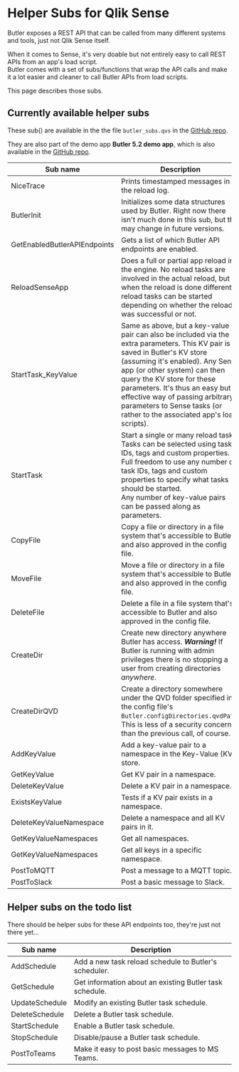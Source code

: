 # Helper Subs for Qlik Sense

Butler exposes a REST API that can be called from many different systems and tools, just not Qlik Sense itself.

When it comes to Sense, it's very doable but not entirely easy to call REST APIs from an app's load script.  
Butler comes with a set of subs/functions that wrap the API calls and make it a lot easier and cleaner to call Butler APIs from load scripts.

This page describes those subs.

## Currently available helper subs

These sub() are available in the the file `butler_subs.qvs` in the [GitHub repo](https://github.com/ptarmiganlabs/butler/blob/master/docs/sense_script/butler_subs.qvs).

They are also part of the demo app **Butler 5.2 demo app**, which is also available in the [GitHub repo](https://github.com/ptarmiganlabs/butler/tree/master/docs/sense_apps).

| Sub name                     | Description                                                                                                                                                                                                                                                                                                                                                                   |
| ---------------------------- | ----------------------------------------------------------------------------------------------------------------------------------------------------------------------------------------------------------------------------------------------------------------------------------------------------------------------------------------------------------------------------- |
| NiceTrace                    | Prints timestamped messages in the reload log.                                                                                                                                                                                                                                                                                                                                |
| ButlerInit                   | Initializes some data structures used by Butler. Right now there isn't much done in this sub, but this may change in future versions.                                                                                                                                                                                                                                         |
| GetEnabledButlerAPIEndpoints | Gets a list of which Butler API endpoints are enabled.                                                                                                                                                                                                                                                                                                                        |
| ReloadSenseApp               | Does a full or partial app reload in the engine. No reload tasks are involved in the actual reload, but when the reload is done different reload tasks can be started depending on whether the reload was successful or not.                                                                                                                                                  |
| StartTask_KeyValue           | Same as above, but a key-value pair can also be included via the extra parameters. This KV pair is saved in Butler's KV store (assuming it's enabled). Any Sense app (or other system) can then query the KV store for these parameters. It's thus an easy but effective way of passing arbitrary parameters to Sense tasks (or rather to the associated app's load scripts). |
| StartTask                    | Start a single or many reload tasks. Tasks can be selected using task IDs, tags and custom properties.<br>Full freedom to use any number of task IDs, tags and custom properties to specify what tasks should be started.<br>Any number of key-value pairs can be passed along as parameters.                                                                                 |
| CopyFile                     | Copy a file or directory in a file system that's accessible to Butler and also approved in the config file.                                                                                                                                                                                                                                                                   |
| MoveFile                     | Move a file or directory in a file system that's accessible to Butler and also approved in the config file.                                                                                                                                                                                                                                                                   |
| DeleteFile                   | Delete a file in a file system that's accessible to Butler and also approved in the config file.                                                                                                                                                                                                                                                                              |
| CreateDir                    | Create new directory anywhere Butler has access. **_Warning!_** If Butler is running with admin privileges there is no stopping a user from creating directories _anywhere_.                                                                                                                                                                                                  |
| CreateDirQVD                 | Create a directory somewhere under the QVD folder specified in the config file's `Butler.configDirectories.qvdPath`. This is less of a security concern than the previous call, of course.                                                                                                                                                                                    |
| AddKeyValue                  | Add a key-value pair to a namespace in the Key-Value (KV) store.                                                                                                                                                                                                                                                                                                              |
| GetKeyValue                  | Get KV pair in a namespace.                                                                                                                                                                                                                                                                                                                                                   |
| DeleteKeyValue               | Delete a KV pair in a namespace.                                                                                                                                                                                                                                                                                                                                              |
| ExistsKeyValue               | Tests if a KV pair exists in a namespace.                                                                                                                                                                                                                                                                                                                                     |
| DeleteKeyValueNamespace      | Delete a namespace and all KV pairs in it.                                                                                                                                                                                                                                                                                                                                    |
| GetKeyValueNamespaces        | Get all namespaces.                                                                                                                                                                                                                                                                                                                                                           |
| GetKeyValueNamespaces        | Get all keys in a specific namespace.                                                                                                                                                                                                                                                                                                                                         |
| PostToMQTT                   | Post a message to a MQTT topic.                                                                                                                                                                                                                                                                                                                                               |
| PostToSlack                  | Post a basic message to Slack.                                                                                                                                                                                                                                                                                                                                                |

## Helper subs on the todo list

There should be helper subs for these API endpoints too, they're just not there yet...

| Sub name       | Description                                             |
| -------------- | ------------------------------------------------------- |
| AddSchedule    | Add a new task reload schedule to Butler's scheduler.   |
| GetSchedule    | Get information about an existing Butler task schedule. |
| UpdateSchedule | Modify an existing Butler task schedule.                |
| DeleteSchedule | Delete a Butler task schedule.                          |
| StartSchedule  | Enable a Butler task schedule.                          |
| StopSchedule   | Disable/pause a Butler task schedule.                   |
| PostToTeams    | Make it easy to post basic messages to MS Teams.        |
